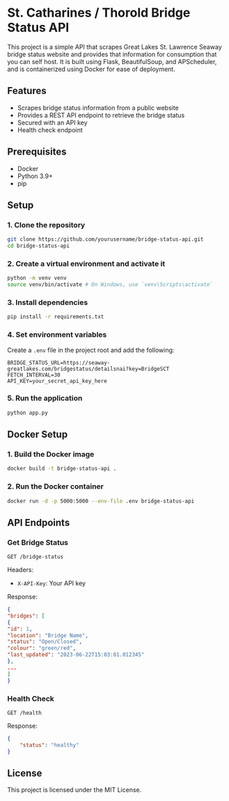 # St. Catharines / Thorold Bridge Status API

This project is a simple API that scrapes Great Lakes St. Lawrence Seaway bridge status website and provides that information for consumption that you can self host. It is built using Flask, BeautifulSoup, and APScheduler, and is containerized using Docker for ease of deployment.

## Features

-   Scrapes bridge status information from a public website
-   Provides a REST API endpoint to retrieve the bridge status
-   Secured with an API key
-   Health check endpoint

## Prerequisites

-   Docker
-   Python 3.9+
-   pip

## Setup

### 1. Clone the repository

```sh
git clone https://github.com/yourusername/bridge-status-api.git
cd bridge-status-api
```

### 2. Create a virtual environment and activate it

```sh
python -m venv venv
source venv/bin/activate # On Windows, use `venv\Scripts\activate`
```

### 3. Install dependencies

```sh
pip install -r requirements.txt
```

### 4. Set environment variables

Create a `.env` file in the project root and add the following:

```dotenv
BRIDGE_STATUS_URL=https://seaway-greatlakes.com/bridgestatus/detailsnai?key=BridgeSCT
FETCH_INTERVAL=30
API_KEY=your_secret_api_key_here
```

### 5. Run the application

```sh
python app.py
```

## Docker Setup

### 1. Build the Docker image

```sh
docker build -t bridge-status-api .
```

### 2. Run the Docker container

```sh
docker run -d -p 5000:5000 --env-file .env bridge-status-api
```

## API Endpoints

### Get Bridge Status

```http
GET /bridge-status
```

Headers:

-   `X-API-Key`: Your API key

Response:

```json
{
"bridges": [
{
"id": 1,
"location": "Bridge Name",
"status": "Open/Closed",
"colour": "green/red",
"last_updated": "2023-06-22T15:03:01.012345"
},
...
]
}
```

### Health Check

```http
GET /health
```

Response:

```json
{
	"status": "healthy"
}
```

## License

This project is licensed under the MIT License.
